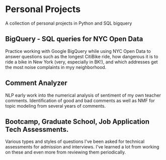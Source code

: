 # Personal Projects
A collection of personal projects in Python and SQL bigquery

## BigQuery - SQL queries for NYC Open Data
Practice working with Google BigQuery while using NYC Open Data to answer questions such as the longest CitiBike ride, how dangerous it is to ride a bike in New York (very, especially in BK!), and which addresses get the most noise complaints in myy neighborhood. 

## Comment Analyzer 
NLP early work into the numerical analysis of sentiment of my own teacher comments. Identification of good and bad comments as well as NMF for topic modeling from several years of comments. 

## Bootcamp, Graduate School, Job Application Tech Assessments. 
Various types and styles of questions I've been asked for technical assessments for admission and interviews. I've learned a lot from working on these and even more from reviewing them periodically. 
